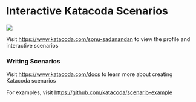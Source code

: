 # Interactive Katacoda Scenarios

[![](http://shields.katacoda.com/katacoda/sonu-sadanandan/count.svg)](https://www.katacoda.com/sonu-sadanandan "Get your profile on Katacoda.com")

Visit https://www.katacoda.com/sonu-sadanandan to view the profile and interactive scenarios

### Writing Scenarios
Visit https://www.katacoda.com/docs to learn more about creating Katacoda scenarios

For examples, visit https://github.com/katacoda/scenario-example
